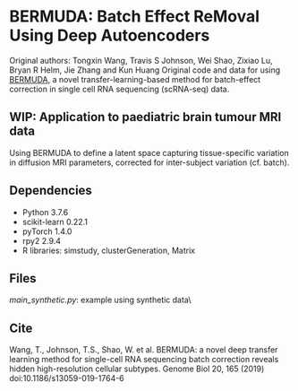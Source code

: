 # BERMUDA: Batch Effect ReMoval Using Deep Autoencoders
Original authors:
Tongxin Wang, Travis S Johnson, Wei Shao, Zixiao Lu, Bryan R Helm, Jie Zhang and Kun Huang
Original code and data for using [BERMUDA](https://genomebiology.biomedcentral.com/articles/10.1186/s13059-019-1764-6 "BERMUDA"), a novel transfer-learning-based method for batch-effect correction in single cell RNA sequencing (scRNA-seq) data.

## WIP: Application to paediatric brain tumour MRI data
Using BERMUDA to define a latent space capturing tissue-specific variation in diffusion MRI parameters, corrected for inter-subject variation (cf. batch).

## Dependencies
* Python 3.7.6
* scikit-learn 0.22.1
* pyTorch 1.4.0
* rpy2 2.9.4
* R libraries: simstudy, clusterGeneration, Matrix

## Files
*main_synthetic.py*: example using synthetic data\

## Cite
Wang, T., Johnson, T.S., Shao, W. et al. BERMUDA: a novel deep transfer learning method for single-cell RNA sequencing batch correction reveals hidden high-resolution cellular subtypes. Genome Biol 20, 165 (2019) doi:10.1186/s13059-019-1764-6
